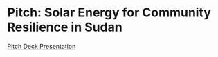 
<!-- markdownlint-disable MD013 MD037 MD001 MD023 MD022 MD049 MD031 MD007 MD033 MD004 MD009 MD013 MD045 MD041 MD032 MD039 MD019 MD012 MD013 MD037-->
# **Pitch: Solar Energy for Community Resilience in Sudan**

[Pitch Deck Presentation](https://solarenergyforcommunityresilienceinsudan.my.canva.site/)
